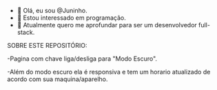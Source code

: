 - 👋 Olá, eu sou @Juninho.
- 👀 Estou interessado em programação.
- 🌱 Atualmente quero me aprofundar para ser um desenvolvedor full-stack.


SOBRE ESTE REPOSITÓRIO:

-Pagina com chave liga/desliga para "Modo Escuro".

-Além do modo escuro ela é responsiva e tem um horario atualizado de acordo com sua maquina/aparelho.

